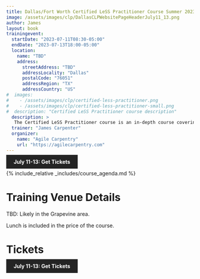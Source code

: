 ```yaml
---
title: Dallas/Fort Worth Certified LeSS Practitioner Course Summer 2023
image: /assets/images/clp/DallasCLPWebsitePageHeaderJuly11_13.png
author: James
layout: book
trainingevent:
  startDate: "2023-07-11T08:30-05:00"
  endDate: "2023-07-13T18:00-05:00"
  location:
    name: "TBD"
    address:
      streetAddress: "TBD"
      addressLocality: "Dallas"
      postalCode: "76051"
      addressRegion: "TX"
      addressCountry: "US"
#  images:
#    - /assets/images/clp/certified-less-practitioner.png
#    - /assets/images/clp/certified-less-practitioner-small.png
#  description: "Certified LeSS Practitioner course description"
  description: >
   The Certified LeSS Practitioner course is an in-depth course covering the LeSS principles, framework and rules, and guides. It provides essential information for adopting and improving LeSS to your product development group. The course contains an overview of LeSS, stories on LeSS adoptions, exercises and extensive LeSS Q&A to ensure we discuss the topics most of interest to the participants.
  trainer: "James Carpenter"
  organizer:
    name: "Agile Carpentry"
    url: "https://agilecarpentry.com"
---
```


<a class="wx-button" href="https://agilecarpentry.ticketspice.com/dallas-fort-worth-metro-certified-less-practitioner-workshop-summer-2023" style="background:rgba(36,36,36,1);color:white;padding:10px 20px;text-decoration:none;font-weight:bold;" target="_blank">July 11-13: Get Tickets</a>

{% include_relative _includes/course_agenda.md %}


# Training Venue Details

TBD: Likely in the Grapevine area.

Lunch is included in the price of the course.

# Tickets

<a class="wx-button" href="https://agilecarpentry.ticketspice.com/dallas-fort-worth-metro-certified-less-practitioner-workshop-summer-2023" style="background:rgba(36,36,36,1);color:white;padding:10px 20px;text-decoration:none;font-weight:bold;" target="_blank">July 11-13: Get Tickets</a>



